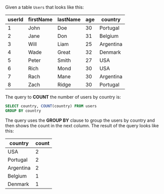 Given a table `Users` that looks like this:

| userId | firstName | lastName | age | country   |
| ------ | --------- | -------- | --- | --------- |
| 1      | John      | Doe      | 30  | Portugal  |
| 2      | Jane      | Don      | 31  | Belgium   |
| 3      | Will      | Liam     | 25  | Argentina |
| 4      | Wade      | Great    | 32  | Denmark   |
| 5      | Peter     | Smith    | 27  | USA       |
| 6      | Rich      | Mond     | 30  | USA       |
| 7      | Rach      | Mane     | 30  | Argentina |
| 8      | Zach      | Ridge    | 30  | Portugal  |

The query to **COUNT** the number of users by country is:

```sql
SELECT country, COUNT(country) FROM users
GROUP BY country
```

The query uses the **GROUP BY** clause to group the users by country and then shows the count in the next column. The result of the query looks like this:

| country   | count |
| --------- | ----- |
| USA       | 2     |
| Portugal  | 2     |
| Argentina | 2     |
| Belgium   | 1     |
| Denmark   | 1     | 